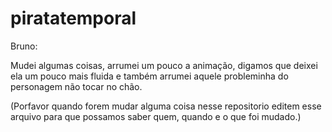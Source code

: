 # piratatemporal

Bruno:

Mudei algumas coisas, arrumei um pouco a animação, digamos que deixei ela um pouco mais fluida e também arrumei aquele probleminha do personagem não tocar 
no chão.

(Porfavor quando forem mudar alguma coisa nesse repositorio editem esse arquivo para que possamos saber quem, quando e o que foi mudado.)
